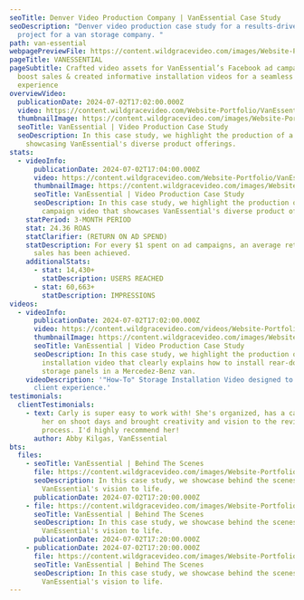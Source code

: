 ```yaml
---
seoTitle: Denver Video Production Company | VanEssential Case Study
seoDescription: "Denver video production case study for a results-driven video
  project for a van storage company. "
path: van-essential
webpagePreviewFile: https://content.wildgracevideo.com/images/Website-Portfolio/VanEssential/VE__WGV_Thumbnail.png
pageTitle: VANESSENTIAL
pageSubtitle: Crafted video assets for VanEssential’s Facebook ad campaigns to
  boost sales & created informative installation videos for a seamless client
  experience
overviewVideo:
  publicationDate: 2024-07-02T17:02:00.000Z
  video: https://content.wildgracevideo.com/Website-Portfolio/VanEssential_Compressed/Product%20Overview%20Video%20V2.mp4
  thumbnailImage: https://content.wildgracevideo.com/images/Website-Portfolio/VanEssential/ProductImage-min.png
  seoTitle: VanEssential | Video Production Case Study
  seoDescription: In this case study, we highlight the production of a video
    showcasing VanEssential's diverse product offerings.
stats:
  - videoInfo:
      publicationDate: 2024-07-02T17:04:00.000Z
      video: https://content.wildgracevideo.com/Website-Portfolio/VanEssential_Compressed/FBad_VanEssential.mp4
      thumbnailImage: https://content.wildgracevideo.com/images/Website-Portfolio/VanEssential/SquareAdImage-min.png
      seoTitle: VanEssential | Video Production Case Study
      seoDescription: In this case study, we highlight the production of an ad
        campaign video that showcases VanEssential's diverse product offerings.
    statPeriod: 3-MONTH PERIOD
    stat: 24.36 ROAS
    statClarifier: (RETURN ON AD SPEND)
    statDescription: For every $1 spent on ad campaigns, an average return of $24 in
      sales has been achieved.
    additionalStats:
      - stat: 14,430+
        statDescription: USERS REACHED
      - stat: 60,663+
        statDescription: IMPRESSIONS
videos:
  - videoInfo:
      publicationDate: 2024-07-02T17:02:00.000Z
      video: https://content.wildgracevideo.com/videos/Website-Portfolio/VanEssential/MercedesRearStorageInstallVideoV2-captions/MercedesRearStorageInstallVideoV2-captions.mpd
      thumbnailImage: https://content.wildgracevideo.com/images/Website-Portfolio/VanEssential/MercImage-min.png
      seoTitle: VanEssential | Video Production Case Study
      seoDescription: In this case study, we highlight the production of a product
        installation video that clearly explains how to install rear-door
        storage panels in a Mercedez-Benz van.
    videoDescription: '"How-To" Storage Installation Video designed to simplify
      client experience.'
testimonials:
  clientTestimonials:
    - text: Carly is super easy to work with! She's organized, has a calm energy about
        her on shoot days and brought creativity and vision to the revision
        process. I'd highly recommend her!
      author: Abby Kilgas, VanEssential
bts:
  files:
    - seoTitle: VanEssential | Behind The Scenes
      file: https://content.wildgracevideo.com/images/Website-Portfolio/VanEssential/BTS1.png
      seoDescription: In this case study, we showcase behind the scenes of bringing
        VanEssential's vision to life.
      publicationDate: 2024-07-02T17:20:00.000Z
    - file: https://content.wildgracevideo.com/images/Website-Portfolio/VanEssential/BTS2.png
      seoTitle: VanEssential | Behind The Scenes
      seoDescription: In this case study, we showcase behind the scenes of bringing
        VanEssential's vision to life.
      publicationDate: 2024-07-02T17:20:00.000Z
    - publicationDate: 2024-07-02T17:20:00.000Z
      file: https://content.wildgracevideo.com/images/Website-Portfolio/VanEssential/BTS3.PNG
      seoTitle: VanEssential | Behind The Scenes
      seoDescription: In this case study, we showcase behind the scenes of bringing
        VanEssential's vision to life.
---
```

